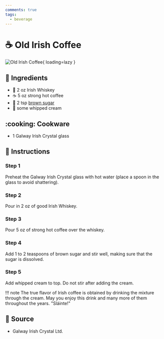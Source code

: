 ```yaml
---
comments: true
tags:
  - beverage
---
```

# :coffee: Old Irish Coffee

![Old Irish Coffee](../assets/images/old-irish-coffee.jpg){ loading=lazy }

## :salt: Ingredients

- :tumbler_glass: 2 oz Irish Whiskey
- :coffee: 5 oz strong hot coffee
- :maple_leaf: 2 tsp [brown sugar][1]
- :icecream: some whipped cream

## :cooking: Cookware

- 1 Galway Irish Crystal glass

## :pencil: Instructions

### Step 1

Preheat the Galway Irish Crystal glass with hot water (place a spoon in the glass to avoid shattering).

### Step 2

Pour in 2 oz of good Irish Whiskey.

### Step 3

Pour 5 oz of strong hot coffee over the whiskey.

### Step 4

Add 1 to 2 teaspoons of brown sugar and stir well, making sure that the sugar is dissolved.

### Step 5

Add whipped cream to top. Do not stir after adding the cream.

!!! note
    The true flavor of Irish coffee is obtained by drinking the mixture through the cream. May you enjoy this drink and
    many more of them throughout the years. "Sláinte!"

## :link: Source

- Galway Irish Crystal Ltd.

[1]: <../ingredients/brown-sugar.md>
